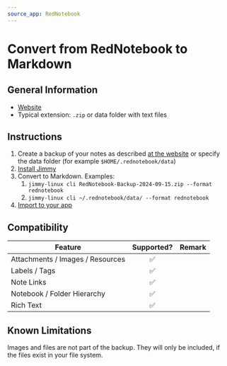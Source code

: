 ```yaml
---
source_app: RedNotebook
---
```


# Convert from RedNotebook to Markdown

## General Information

- [Website](https://rednotebook.app/)
- Typical extension: `.zip` or data folder with text files

## Instructions

1. Create a backup of your notes as described [at the website](https://rednotebook.app/help.html#toc13) or specify the data folder (for example `$HOME/.rednotebook/data`)
2. [Install Jimmy](../index.md#installation)
3. Convert to Markdown. Examples:
    1. `jimmy-linux cli RedNotebook-Backup-2024-09-15.zip --format rednotebook`
    2. `jimmy-linux cli ~/.rednotebook/data/ --format rednotebook`
4. [Import to your app](../import_instructions.md)

## Compatibility

| Feature | Supported? | Remark |
| --- | :---: | --- |
| Attachments / Images / Resources | ✅ | |
| Labels / Tags | ✅ | |
| Note Links | ✅ | |
| Notebook / Folder Hierarchy | ✅ | |
| Rich Text | ✅ | |

## Known Limitations

Images and files are not part of the backup. They will only be included, if the files exist in your file system.
